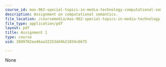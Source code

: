 ```yaml
---
course_id: mas-962-special-topics-in-media-technology-computational-semantics-fall-2002
description: Assignment on computational semantics.
file_location: /coursemedia/mas-962-special-topics-in-media-technology-computational-semantics-fall-2002/3899702ea46aa32253dd4b21034c6675_a1.pdf
file_type: application/pdf
layout: pdf
title: Assignment 1
type: course
uid: 3899702ea46aa32253dd4b21034c6675

---
```

None